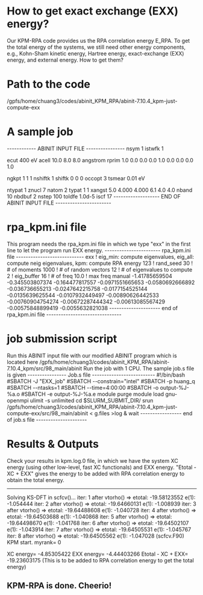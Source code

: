 How to get exact exchange (EXX) energy?
=======================================
Our KPM-RPA code provides us the RPA correlation energy E_RPA. 
To get the total energy of the systems, we still need other energy 
components, e.g., Kohn-Sham kinetic energy, Hartree energy, 
exact-exchange (EXX) energy, and external energy. How to get them? 


Path to the code 
================
/gpfs/home/chuang3/codes/abinit_KPM_RPA/abinit-7.10.4_kpm-just-compute-exx



A sample job
============

------------  ABINIT INPUT FILE  ----------------
nsym 1
istwfk 1

ecut  400 eV
acell 10.0 8.0 8.0 angstrom
rprim
1.0 0.0 0.0
0.0 1.0 0.0
0.0 0.0 1.0

ngkpt 1  1  1
nshiftk 1 
shiftk
0 0 0 
occopt 3
tsmear 0.01 eV

ntypat 1
znucl  7
natom  2
typat 1 1 
xangst
  5.0   4.000   4.000
  6.1   4.0     4.0
nband  10
nbdbuf 2
nstep   100
toldfe  1.0d-5
iscf  17
------------------- END OF ABINIT INPUT FILE -----------------------




rpa_kpm.ini file 
================
This program needs the rpa_kpm.ini file in which we type "exx" in 
the first line to let the program run EXX energy.
----------------------- rpa_kpm.ini file ----------------------------
exx            ! eig_min: compute eigenvalues, eig_all: compute neig eigenvalues, kpm: compute RPA energy
123            ! rand_seed 
30             ! # of moments 
1000           ! # of random vectors 
12             ! # of eigenvalues to compute
2              ! eig_buffer 
16             ! # of freq
10.0           ! max freq 
manual 
-1.41785659504
-0.345503807374
-0.164477817557
-0.0971551665653
-0.0580692666892
-0.036736655213
-0.0247642215758
-0.0177154525144
-0.0135639625544
-0.0107932449497
-0.00890626442533
-0.00760904754274
-0.00672287444342
-0.00613085567429
-0.00575848899419
-0.0055632821038
--------------------- end of rpa_kpm.ini file -------------------------------




job submission script 
=====================
Run this ABINIT input file with our modified ABINIT program which is located here
/gpfs/home/chuang3/codes/abinit_KPM_RPA/abinit-7.10.4_kpm/src/98_main/abinit
Run the job with 1 CPU. The sample job.s file is given 
---------------- Job.s file --------------------------
#!/bin/bash
#SBATCH -J "EXX_job"
#SBATCH --constrain="intel"
#SBATCH -p huang_q
#SBATCH --ntasks=1
#SBATCH --time=4:00:00
#SBATCH -o output-%J-%a.o
#SBATCH -e output-%J-%a.e
module purge 
module load gnu-openmpi
ulimit -s unlimited
cd $SLURM_SUBMIT_DIR/
srun /gpfs/home/chuang3/codes/abinit_KPM_RPA/abinit-7.10.4_kpm-just-compute-exx/src/98_main/abinit  < g.files >log &
wait
----------------- end of job.s file ---------------------





Results & Outputs
=================

Check your results in kpm.log.0 file, in which we have the system XC energy 
(using other low-level, fast XC functionals) and EXX energy. 
"Etotal - XC + EXX" gives the energy to be added with RPA correlation energy 
to obtain the total energy.

-------------------------------------------------------------------------------
Solving KS-DFT in scfcv()...
iter:   1   after vtorho() => etotal:     -19.58123552  e(1):   -1.054444
iter:   2   after vtorho() => etotal:     -19.64660131  e(1):   -1.008939
iter:   3   after vtorho() => etotal:     -19.64488608  e(1):   -1.040728
iter:   4   after vtorho() => etotal:     -19.64503688  e(1):   -1.040868
iter:   5   after vtorho() => etotal:     -19.64498670  e(1):   -1.041768
iter:   6   after vtorho() => etotal:     -19.64502107  e(1):   -1.043914
iter:   7   after vtorho() => etotal:     -19.64505531  e(1):   -1.045767
iter:   8   after vtorho() => etotal:     -19.64505562  e(1):   -1.047028
(scfcv.F90) KPM start. myrank=    0   
 
XC energy=       -4.85305422
EXX energy=      -4.44403266
Etotal - XC + EXX=    -19.23603175   (This is to be added to RPA correlation energy to
                                      get the total energy)
 
KPM-RPA is done. Cheerio!
-------------------------------------------------------------------------------
